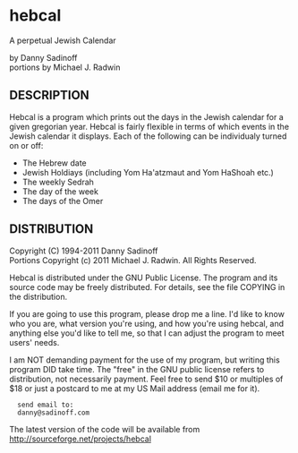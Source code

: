 hebcal
======

A perpetual Jewish Calendar

by Danny Sadinoff  
portions by Michael J. Radwin

## DESCRIPTION
Hebcal is a program which prints out the days in the Jewish calendar
for a given gregorian year.  Hebcal is fairly flexible in terms of which
events in the Jewish calendar it displays.  Each of the following can
be individualy turned on or off:

* The Hebrew date
* Jewish Holdiays (including Yom Ha'atzmaut and Yom HaShoah etc.)
* The weekly Sedrah
* The day of the week
* The days of the Omer

## DISTRIBUTION
   Copyright (C) 1994-2011  Danny Sadinoff  
   Portions Copyright (c) 2011 Michael J. Radwin. All Rights Reserved.

   Hebcal is distributed under the GNU Public License.  The program
   and its source code may be freely distributed.  For details, see
   the file COPYING in the distribution.
   
   If you are going to use this program, please drop me a line.
   I'd like to know who you are, what version you're using, and how
   you're using hebcal, and anything else you'd like to tell me, so
   that I can adjust the program to meet users' needs.

   I am NOT demanding payment for the use of my program, but writing
   this program DID take time.  The "free" in the GNU public license
   refers to distribution, not necessarily payment. Feel free to send
   $10 or multiples of $18 or just a postcard to me at my US Mail
   address (email me for it).

      send email to:
      danny@sadinoff.com

   The latest version of the code will be available from 
   http://sourceforge.net/projects/hebcal
